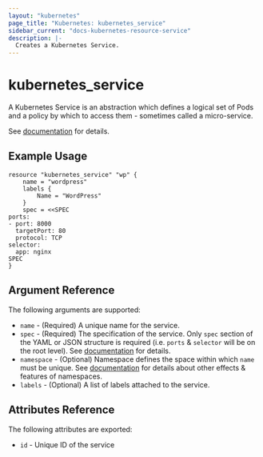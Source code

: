 ```yaml
---
layout: "kubernetes"
page_title: "Kubernetes: kubernetes_service"
sidebar_current: "docs-kubernetes-resource-service"
description: |-
  Creates a Kubernetes Service.
---
```


# kubernetes\_service

A Kubernetes Service is an abstraction which defines a logical set of Pods
and a policy by which to access them - sometimes called a micro-service.

See [documentation](http://kubernetes.io/v1.0/docs/user-guide/services.html#overview) for details.


## Example Usage

```
resource "kubernetes_service" "wp" {
    name = "wordpress"
    labels {
        Name = "WordPress"
    }
    spec = <<SPEC
ports:
- port: 8000
  targetPort: 80
  protocol: TCP
selector:
  app: nginx
SPEC
}
```

## Argument Reference

The following arguments are supported:

* `name` - (Required) A unique name for the service.
* `spec` - (Required) The specification of the service. Only `spec` section of
    the YAML or JSON structure is required (i.e. `ports` & `selector` will be on the root level).
    See [documentation](http://kubernetes.io/v1.0/docs/user-guide/walkthrough/k8s201.html#services) for details.
* `namespace` - (Optional) Namespace defines the space within which `name` must be unique.
    See [documentation](https://github.com/GoogleCloudPlatform/kubernetes/blob/v1/docs/design/namespaces.md)
    for details about other effects & features of namespaces.
* `labels` - (Optional) A list of labels attached to the service.

## Attributes Reference

The following attributes are exported:

* `id` - Unique ID of the service
